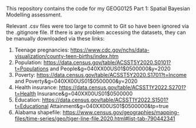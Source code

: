 This repository contains the code for my GEOG0125 Part 1: Spatial Bayesian Modelling assessment. 

Relevant .csv files were too large to commit to Git so have been ignored via the .gitignore file. If there is any problem accessing the datasets, they can be manually downloaded via these links:

1. Teenage pregnancies: https://www.cdc.gov/nchs/data-visualization/county-teen-births/index.htm
2. Population: https://data.census.gov/table/ACSST5Y2020.S0101?t=Populations and People&g=040XX00US01$0500000&y=2020
3. Poverty: https://data.census.gov/table/ACSST5Y2020.S1701?t=Income and Poverty&g=040XX00US01$0500000&y=2020
4. Health insurance: https://data.census.gov/table/ACSST1Y2022.S2701?t=Health Insurance&g=040XX00US01$0500000
5. Education: https://data.census.gov/table/ACSST1Y2022.S1501?t=Educational Attainment&g=040XX00US01$0500000&tp=true
6. Alabama shapefile: https://www.census.gov/geographies/mapping-files/time-series/geo/tiger-line-file.2020.html#list-tab-790442341
